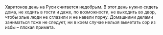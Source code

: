 Харитонов день на Руси считается недобрым. В этот день нужно сидеть дома, не ходить в гости и даже, по возможности, не выходить во двор, чтобы злые люди не сглазили и не навели порчу. Домашними делами заниматься тоже не следует, ни в коем случае нельзя выметать сор из избы – плохая примета.